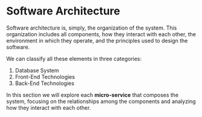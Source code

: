 # Software Architecture

Software architecture is, simply, the organization of the system. This organization includes all components, how they interact with each other, the environment in which they operate, and the principles used to design the software.

We can classify all these elements in three categories:

1. Database System
2. Front-End Technologies
3. Back-End Technologies

In this section we will explore each **micro-service** that composes the system, focusing on the relationships among the components and analyzing how they interact with each other.